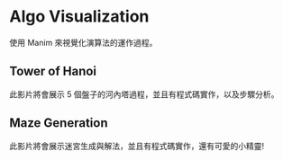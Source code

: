# Algo Visualization
使用 Manim 來視覺化演算法的運作過程。

## Tower of Hanoi
此影片將會展示 5 個盤子的河內塔過程，並且有程式碼實作，以及步驟分析。


## Maze Generation
此影片將會展示迷宮生成與解法，並且有程式碼實作，還有可愛的小精靈!

